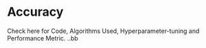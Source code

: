 # Accuracy
Check here for Code, Algorithms Used, Hyperparameter-tuning and Performance Metric.
..bb
